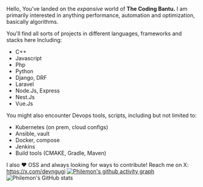 Hello, You've landed on the _expansive_ world of **The Coding Bantu.**
I am primarily interested in anything performance, automation and optimization, basically algorithms.

You'll find all sorts of projects in different languages, frameworks and stacks here Including:
 - C++
 - Javascript
 - Php
 - Python
 - Django, DRF
 - Laravel
 - Node.Js, Express
 - Nest.Js
 - Vue.Js
   
You might also encounter Devops tools, scripts, including but not limited to:
 - Kubernetes (on prem, cloud configs)
 - Ansible, vault
 - Docker, compose
 - Jenkins
 - Build tools (CMAKE, Gradle, Maven)
   

I also ❤️ OSS and always looking for ways to contribute!
Reach me on X: https://x.com/devngugi
[![Philemon's github activity graph](https://github-readme-activity-graph.vercel.app/graph?username=thecodingbantu&theme=github-compact)](https://github.com/thecodingbantu/github-readme-activity-graph)
![Philemon's GitHub stats](https://github-readme-stats.vercel.app/api?username=thecodingbantu&show_icons=true&theme=radical)
